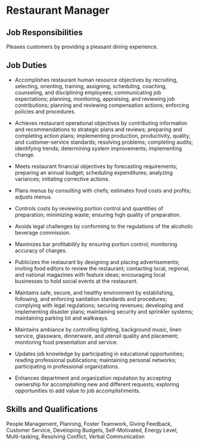 # Restaurant Manager

## Job Responsibilities

Pleases customers by providing a pleasant dining experience.

## Job Duties

* Accomplishes restaurant human resource objectives by recruiting, selecting, orienting, training, assigning, scheduling, coaching, counseling, and disciplining employees; communicating job expectations; planning, monitoring, appraising, and reviewing job contributions; planning and reviewing compensation actions; enforcing policies and procedures.

* Achieves restaurant operational objectives by contributing information and recommendations to strategic plans and reviews; preparing and completing action plans; implementing production, productivity, quality, and customer-service standards; resolving problems; completing audits; identifying trends; determining system improvements; implementing change.

* Meets restaurant financial objectives by forecasting requirements; preparing an annual budget; scheduling expenditures; analyzing variances; initiating corrective actions.

* Plans menus by consulting with chefs; estimates food costs and profits; adjusts menus.

* Controls costs by reviewing portion control and quantities of preparation; minimizing waste; ensuring high quality of preparation.

* Avoids legal challenges by conforming to the regulations of the alcoholic beverage commission.

* Maximizes bar profitability by ensuring portion control; monitoring accuracy of charges.

* Publicizes the restaurant by designing and placing advertisements; inviting food editors to review the restaurant; contacting local, regional, and national magazines with feature ideas; encouraging local businesses to hold social events at the restaurant.

* Maintains safe, secure, and healthy environment by establishing, following, and enforcing sanitation standards and procedures; complying with legal regulations; securing revenues; developing and implementing disaster plans; maintaining security and sprinkler systems; maintaining parking lot and walkways.

* Maintains ambiance by controlling lighting, background music, linen service, glassware, dinnerware, and utensil quality and placement; monitoring food presentation and service.

* Updates job knowledge by participating in educational opportunities; reading professional publications; maintaining personal networks; participating in professional organizations.

* Enhances department and organization reputation by accepting ownership for accomplishing new and different requests; exploring opportunities to add value to job accomplishments.

## Skills and Qualifications

People Management, Planning, Foster Teamwork, Giving Feedback, Customer Service, Developing Budgets, Self-Motivated, Energy Level, Multi-tasking, Resolving Conflict, Verbal Communication

